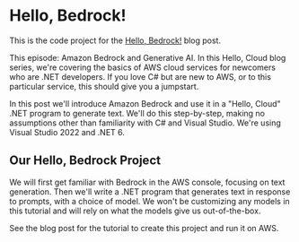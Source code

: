 # Hello, Bedrock!

This is the code project for the [Hello, Bedrock!](https://davidpallmann.hashnode.dev/hello-bedrock) blog post. 

This episode: Amazon Bedrock and Generative AI. In this Hello, Cloud blog series, we're covering the basics of AWS cloud services for newcomers who are .NET developers. If you love C# but are new to AWS, or to this particular service, this should give you a jumpstart.

In this post we'll introduce Amazon Bedrock and use it in a "Hello, Cloud" .NET program to generate text. We'll do this step-by-step, making no assumptions other than familiarity with C# and Visual Studio. We're using Visual Studio 2022 and .NET 6.

## Our Hello, Bedrock Project

We will first get familiar with Bedrock in the AWS console, focusing on text generation. Then we'll write a .NET program that generates text in response to prompts, with a choice of model. We won't be customizing any models in this tutorial and will rely on what the models give us out-of-the-box.

See the blog post for the tutorial to create this project and run it on AWS.

